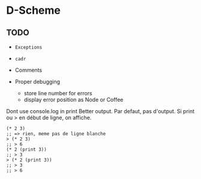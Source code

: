 
D-Scheme
========


TODO
----

 - `Exceptions`
 - `cadr`

 - Comments

 - Proper debugging
   - store line number for errors
   - display error position as Node or Coffee



Dont use console.log in print
Better output. Par defaut, pas d'output. Si print ou > en début de ligne, on affiche.

	(* 2 3)
	;; => rien, meme pas de ligne blanche
	> (* 2 3)
	;; > 6
	(* 2 (print 3))
	;; > 3
	> (* 2 (print 3))
	;; > 3
	;; > 6


